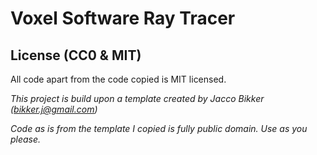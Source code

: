 # Voxel Software Ray Tracer

## License (CC0 & MIT)
All code apart from the code copied is MIT licensed.

*This project is build upon a template created by Jacco Bikker (bikker.j@gmail.com)*

*Code as is from the template I copied is fully public domain. Use as you please.*
